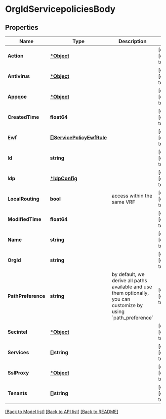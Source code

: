# OrgIdServicepoliciesBody

## Properties
Name | Type | Description | Notes
------------ | ------------- | ------------- | -------------
**Action** | [***Object**](.md) |  | [optional] [default to null]
**Antivirus** | [***Object**](.md) |  | [optional] [default to null]
**Appqoe** | [***Object**](.md) |  | [optional] [default to null]
**CreatedTime** | **float64** |  | [optional] [default to null]
**Ewf** | [**[]ServicePolicyEwfRule**](service_policy_ewf_rule.md) |  | [optional] [default to null]
**Id** | **string** |  | [optional] [default to null]
**Idp** | [***IdpConfig**](idp_config.md) |  | [optional] [default to null]
**LocalRouting** | **bool** | access within the same VRF | [optional] [default to null]
**ModifiedTime** | **float64** |  | [optional] [default to null]
**Name** | **string** |  | [optional] [default to null]
**OrgId** | **string** |  | [optional] [default to null]
**PathPreference** | **string** | by default, we derive all paths available and use them optionally, you can customize by using &#x60;path_preference&#x60; | [optional] [default to null]
**Secintel** | [***Object**](.md) |  | [optional] [default to null]
**Services** | **[]string** |  | [optional] [default to null]
**SslProxy** | [***Object**](.md) |  | [optional] [default to null]
**Tenants** | **[]string** |  | [optional] [default to null]

[[Back to Model list]](../README.md#documentation-for-models) [[Back to API list]](../README.md#documentation-for-api-endpoints) [[Back to README]](../README.md)

